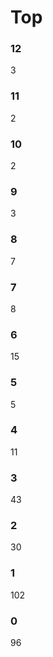 # Top
### 12
   3
### 11
   2
### 10
   2
### 9
   3
### 8
   7
### 7
   8
### 6
   15
### 5
   5
### 4
   11
### 3
   43
### 2
   30
### 1
   102
### 0
   96
